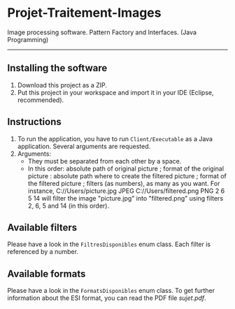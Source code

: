 # Projet-Traitement-Images
Image processing software. Pattern Factory and Interfaces. (Java Programming)

----------------------------------------------------------------------------------------

Installing the software
----------------------

1. Download this project as a ZIP.
2. Put this project in your workspace and import it in your IDE (Eclipse, recommended).

Instructions
------------

1. To run the application, you have to run `Client/Executable` as a Java application. Several arguments are requested.
2. Arguments: 
    - They must be separated from each other by a space.
    - In this order: absolute path of original picture ; format of the original picture : absolute path where to create the filtered picture ; format of the filtered picture ; filters (as numbers), as many as you want.
    For instance, 
    C://Users/picture.jpg JPEG C://Users/filtered.png PNG 2 6 5 14 
    will filter the image "picture.jpg" into "filtered.png" using filters 2, 6, 5 and 14 (in this order).

Available filters
-----------------
Please have a look in the `FiltresDisponibles` enum class. Each filter is referenced by a number.

Available formats
-----------------
Please have a look in the `FormatsDisponibles` enum class. To get further information about the ESI format, you can read the PDF file *sujet.pdf*.
